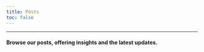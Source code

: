 ```yaml
---
title: Posts
toc: false
---
```

---

#### Browse our posts, offering insights and the latest updates.


<br>
